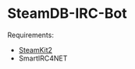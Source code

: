 SteamDB-IRC-Bot
===============
Requirements:
- [SteamKit2](https://github.com/SteamRE/SteamKit)
- SmartIRC4NET
